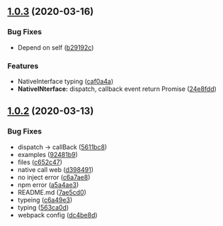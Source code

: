 ## [1.0.3](https://github.com/0x0006e/Hybrid-JS-SDK/compare/v1.0.2...v1.0.3) (2020-03-16)


### Bug Fixes

* Depend on self ([b29192c](https://github.com/0x0006e/Hybrid-JS-SDK/commit/b29192ceece12a0c409141077a141371656f19df))


### Features

* NativeInterface typing ([caf0a4a](https://github.com/0x0006e/Hybrid-JS-SDK/commit/caf0a4a14a657b638cd3edf9ca12580831ed4f6c))
* **NativeINterface:** dispatch, callback event return Promise ([24e8fdd](https://github.com/0x0006e/Hybrid-JS-SDK/commit/24e8fdda876c6d0c7c42f3cde3ef8c477fb75b8c))



## [1.0.2](https://github.com/0x0006e/Hybrid-JS-SDK/compare/7ae5cd0f031fa1277adb0e3eed67cb2b93193563...v1.0.2) (2020-03-13)


### Bug Fixes

* dispatch -> callBack ([5611bc8](https://github.com/0x0006e/Hybrid-JS-SDK/commit/5611bc836fa13ca580cfe87be3873a72c8e9a881))
* examples ([92481b9](https://github.com/0x0006e/Hybrid-JS-SDK/commit/92481b994a0444d28fb575d633c86e9cd908f33c))
* files ([c652c47](https://github.com/0x0006e/Hybrid-JS-SDK/commit/c652c47f61bae4c34a287d6ce9351018ad71f7bd))
* native call web ([d398491](https://github.com/0x0006e/Hybrid-JS-SDK/commit/d398491186c0247337ba4d3fe6d2713ae7729f8f))
* no inject error ([c6a7ae8](https://github.com/0x0006e/Hybrid-JS-SDK/commit/c6a7ae8e53b4f039b48958ac1e553d53176f616a))
* npm error ([a5a4ae3](https://github.com/0x0006e/Hybrid-JS-SDK/commit/a5a4ae3484f72d12ae1d3063f613ba59ebf2c173))
* README.md ([7ae5cd0](https://github.com/0x0006e/Hybrid-JS-SDK/commit/7ae5cd0f031fa1277adb0e3eed67cb2b93193563))
* typeing ([c6a49e3](https://github.com/0x0006e/Hybrid-JS-SDK/commit/c6a49e3a5d63f2ce6303fe22ece259601b906c65))
* typing ([563ca0d](https://github.com/0x0006e/Hybrid-JS-SDK/commit/563ca0d52c1b713ce8874bd0076782f8febb8294))
* webpack config ([dc4be8d](https://github.com/0x0006e/Hybrid-JS-SDK/commit/dc4be8dd3981067b13354597f494d6f66d31a847))



